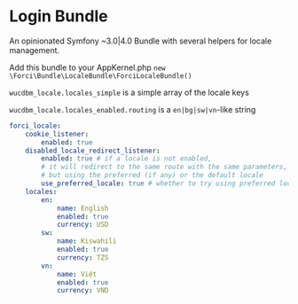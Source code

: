 # Login Bundle

An opinionated Symfony ~3.0|4.0 Bundle with several helpers for locale management.

Add this bundle to your AppKernel.php `new \Forci\Bundle\LocaleBundle\ForciLocaleBundle()`

`wucdbm_locale.locales_simple` is a simple array of the locale keys

`wucdbm_locale.locales_enabled.routing` is a `en|bg|sw|vn`-like string

```yaml
forci_locale:
    cookie_listener:
        enabled: true
    disabled_locale_redirect_listener:
        enabled: true # if a locale is not enabled, 
        # it will redirect to the same route with the same parameters, 
        # but using the preferred (if any) or the default locale
        use_preferred_locale: true # whether to try using preferred locale or not
    locales:
        en:
            name: English
            enabled: true
            currency: USD
        sw:
            name: Kiswahili
            enabled: true
            currency: TZS
        vn:
            name: Việt
            enabled: true
            currency: VND
```